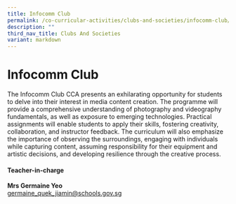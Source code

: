 ```yaml
---
title: Infocomm Club
permalink: /co-curricular-activities/clubs-and-societies/infocomm-club/
description: ""
third_nav_title: Clubs And Societies
variant: markdown
---
```

# Infocomm Club
The Infocomm Club CCA presents an exhilarating opportunity for students to delve into their interest in media content creation. The programme will provide a comprehensive understanding of photography and videography fundamentals, as well as exposure to emerging technologies. Practical assignments will enable students to apply their skills, fostering creativity, collaboration, and instructor feedback. The curriculum will also emphasize the importance of observing the surroundings, engaging with individuals while capturing content, assuming responsibility for their equipment and artistic decisions, and developing resilience through the creative process.

#### Teacher-in-charge
**Mrs Germaine Yeo** <br>
[germaine_quek_jiamin@schools.gov.sg](mailto:germaine_quek_jiamin@schools.gov.sg)